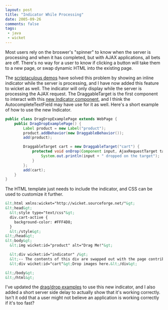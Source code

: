 ```yaml
---
layout: post
title: "Indicator While Processing"
date: 2005-09-26
comments: false
tags:
 - java
 - wicket
---
```


Most users rely on the broswer's "spinner" to know when the server is processing and when it has completed, but with AJAX applications, all bets are off. There's no way for a user to know if clicking a button will take them to a new page, or swap dynamic HTML into the existing page.



The [scriptaculous demos](http://script.aculo.us/demos/shop) have solved this problem by showing an inline indicator while the server is processing, and I have now added this feature to wicket as well. The indicator will only display while the server is processing the AJAX request. The DraggableTarget is the first component to interact with this [new Indicator component](http://cvs.sourceforge.net/viewcvs.py/wicket-stuff/wicket-contrib-scriptaculous/src/java/wicket/contrib/scriptaculous/dragdrop/), and I think the AutocompleteTextField may have use for it as well. Here's a short example of how to use the new Indicator.



```java
public class DragDropExamplePage extends WebPage {
    public DragDropExamplePage() {
        Label product = new Label("product");
        product.addBehavior(new DraggableBehavior());
        add(product);

        DraggableTarget cart = new DraggableTarget("cart") {
            protected void onDrop(Component input, AjaxRequestTarget target) {
                System.out.println(input + " dropped on the target");
            }
        };
        add(cart);
    }
}
```



The HTML template just needs to include the indicator, and CSS can be used to customize it further.


```html
&lt;html xmlns:wicket="http://wicket.sourceforge.net/"&gt;
&lt;head&gt;
  &lt;style type="text/css"&gt;
  div.cart-active {
    background-color: #FFF4D8;
  }
  &lt;/style&gt;
&lt;/head&gt;
&lt;body&gt;
  &lt;img wicket:id="product" alt="Drag Me!"&gt;

  &lt;div wicket:id="indicator" /&gt;
  &lt;-- The contents of this div are swapped out with the page contribution --&gt;
  &lt;div wicket:id="cart"&gt;Drop images here.&lt;/div&gt;

&lt;/body&gt;
&lt;/html&gt;
```

I've updated the [drag/drop examples](http://cvs.sourceforge.net/viewcvs.py/wicket-stuff/wicket-contrib-scriptaculous-examples/src/java/wicket/contrib/scriptaculous/examples/dragdrop/) to use this new indicator, and I also added a short server side delay to actually show that it's working correctly. Isn't it odd that a user might not believe an application is working correctly if it's too fast?

